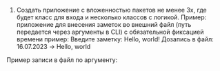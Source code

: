 1. Создать приложение с вложенностью пакетов не менее 3х, где будет класс для входа и несколько классов с логикой. 
   Пример: приложение для внесения заметок во внешний файл (путь передается через аргументы в CLI) с обязательной фиксацией времени
   пример:
   Введите заметку: Hello, world!
   Дозапись в файл: 16.07.2023 -> Hello, world

Пример записи в файл по аргументу:
